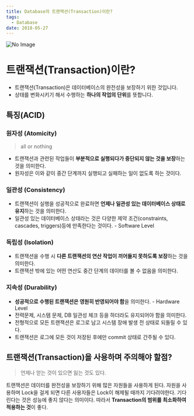 ```yaml
---
title: Database의 트랜잭션(Transaction)이란?
tags:
  - Database
date: 2018-05-27
---
```


![No Image](/assets/logo/database.jpg)

# 트랜잭션(Transaction)이란?
- 트랜잭션(Transaction)은 데이터베이스의 완전성을 보장하기 위한 것입니다.
- 상태를 변화시키기 해서 수행하는 **하나의 작업의 단위**를 뜻합니다.


## 특징(ACID)
### 원자성 (Atomicity)
> all or nothing

- 트랜잭션과 관련된 작업들이 **부분적으로 실행되다가 중단되지 않는 것을 보장**하는 것을 의미한다.
- 원자성은 이와 같이 중간 단계까지 실행되고 실패하는 일이 없도록 하는 것이다.

### 일관성 (Consistency)
- 트랜잭션이 실행을 성공적으로 완료하면 **언제나 일관성 있는 데이터베이스 상태로 유지**하는 것을 의미한다.
- 일관성 있는 데이터베이스 상태라는 것은 다양한 제약 조건(constraints, cascades, triggers)등에 만족한다는 것이다. - Software Level

### 독립성 (Isolation)
- 트랜잭션을 수행 시 **다른 트랜잭션의 연산 작업이 끼어들지 못하도록 보장**하는 것을 의미한다.
- 트랜잭션 밖에 있는 어떤 연산도 중간 단계의 데이터를 볼 수 없음을 의미한다.

### 지속성 (Durability)
- **성공적으로 수행된 트랜잭션은 영원히 반영되어야 함**을 의미한다. - Hardware Level
- 전력문제, 시스템 문제, DB 일관성 체크 등을 하더라도 유지되어야 함을 의미한다.
- 전형적으로 모든 트랜잭션은 로그로 남고 시스템 장애 발생 전 상태로 되돌릴 수 있다.
- 트랜잭션은 로그에 모든 것이 저장된 후에만 commit 상태로 간주될 수 있다.


## 트랜잭션(Transaction)을 사용하며 주의해야 할점?
> 언제나 얻는 것이 있으면 잃는 것도 있다.

트랜잭션은 데이터를 완전성을 보장하기 위해 많은 자원들을 사용하게 된다. 자원을 사용하며 Lock을 걸게 되면 다른 사용자들은 Lock이 해제될 때까지 기다려야한다. 기다린다는 것은 성능에 좋지 않다는 의미이다. 따라서 **Transaction의 범위를 최소화하여 적용하는 것**이 좋다.

